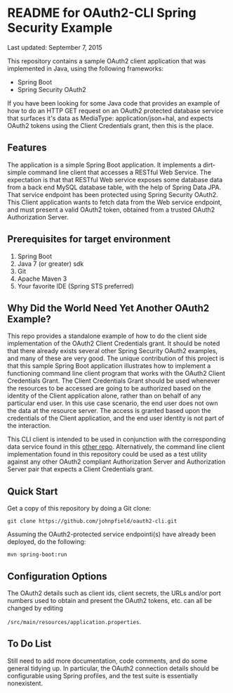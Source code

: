 # README for OAuth2-CLI Spring Security Example

Last updated: September 7, 2015


This repository contains a sample OAuth2 client application that was implemented in Java, using the following frameworks:

 * Spring Boot
 * Spring Security OAuth2 

If you have been looking for some Java code that provides an example of how to do an HTTP GET request on an 
OAuth2 protected database service that surfaces it's data as MediaType: application/json+hal, and expects 
OAuth2 tokens using the Client Credentials grant, then this is the place.

## Features

The application is a simple Spring Boot application. It implements a dirt-simple command line client that accesses a RESTful Web Service. The expectation is that that RESTful Web service exposes some database data from a back end MySQL database table, with the help of Spring Data JPA. That service endpoint has been protected using Spring
Security OAuth2. This Client application wants to fetch data from the Web service endpoint, and must present a valid OAuth2 token, obtained from a trusted OAuth2 Authorization Server.  

## Prerequisites for target environment

 1. Spring Boot
 2. Java 7 (or greater) sdk
 3. Git
 4. Apache Maven 3
 5. Your favorite IDE (Spring STS preferred)

## Why Did the World Need Yet Another OAuth2 Example?

This repo provides a standalone example of how to do the client side implementation of the OAuth2 Client Credentials grant.  It should be noted that there already exists several other Spring Security OAuth2 examples, and many of these are very good.  The unique contribution of this project is that this sample Spring Boot application illustrates how to implement a functioning command line client program that works with the OAuth2 Client Credentials Grant. The Client Credentials Grant should be used whenever the resources to be accessed are going to be authorized based on the identity of the Client application alone, rather than on behalf of any particular end user.  In this use case scenario, the end user does not own the data at the resource server. The access is granted based upon the credentials of the Client application, and the end user identity is not part of the interaction.   

This CLI client is intended to be used in conjunction with the corresponding data service found in this [other repo](https://github.com/johnpfield/oauth2-jpa.git). Alternatively, the command line client implementation found in this repository could be used as a test utility against any other OAuth2 compliant Authorization Server and Authorization Server pair that expects a Client Credentials grant.

## Quick Start

Get a copy of this repository by doing a Git clone:

 ``git clone https://github.com/johnpfield/oauth2-cli.git``

Assuming the OAuth2-protected service endpointi(s) have already been deployed, do the following:

 ``mvn spring-boot:run``


## Configuration Options

The OAuth2 details such as client ids, client secrets, the URLs and/or port numbers used to obtain and present the OAuth2 tokens, etc. can all be changed by editing 

 ``/src/main/resources/application.properties``.

## To Do List

Still need to add more documentation, code comments, and do some general tidying up.  In particular, the OAuth2 connection details should be configurable using Spring profiles, and the test suite is essentially nonexistent.
